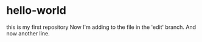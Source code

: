 # hello-world
this is my first repository
Now I'm adding to the file in the 'edit' branch.
And now another line.
